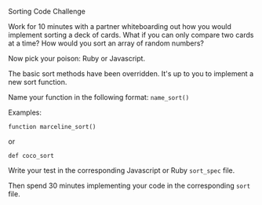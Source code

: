 Sorting Code Challenge

Work for 10 minutes with a partner whiteboarding out how you would implement sorting a deck of cards.
What if you can only compare two cards at a time?
How would you sort an array of random numbers?

Now pick your poison: Ruby or Javascript.

The basic sort methods have been overridden.  It's up to you to implement a new sort function.

Name your function in the following format: `name_sort()`

Examples:

`function marceline_sort()`

or

`def coco_sort`

Write your test in the corresponding Javascript or Ruby `sort_spec` file.

Then spend 30 minutes implementing your code in the corresponding `sort` file.
